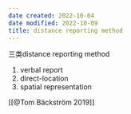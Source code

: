 ```yaml
---
date created: 2022-10-04
date modified: 2022-10-09
title: distance reporting method
---
```


三类distance reporting method

1. verbal report
2. direct-location
3. spatial representation

[[@Tom Bäckström  2019]]